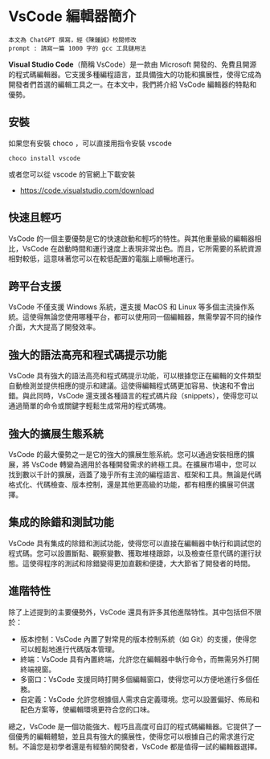# VsCode 編輯器簡介

    本文為 ChatGPT 撰寫，經《陳鍾誠》校閱修改
    prompt : 請寫一篇 1000 字的 gcc 工具鏈用法
    
**Visual Studio Code**（簡稱 VsCode）是一款由 Microsoft 開發的、免費且開源的程式碼編輯器。它支援多種編程語言，並具備強大的功能和擴展性，使得它成為開發者們首選的編輯工具之一。在本文中，我們將介紹 VsCode 編輯器的特點和優勢。

## 安裝

如果您有安裝 choco ，可以直接用指令安裝 vscode

    choco install vscode

或者您可以從 vscode 的官網上下載安裝

* https://code.visualstudio.com/download

## 快速且輕巧

VsCode 的一個主要優勢是它的快速啟動和輕巧的特性。與其他重量級的編輯器相比，VsCode 在啟動時間和運行速度上表現非常出色。而且，它所需要的系統資源相對較低，這意味著您可以在較低配置的電腦上順暢地運行。

## 跨平台支援

VsCode 不僅支援 Windows 系統，還支援 MacOS 和 Linux 等多個主流操作系統。這使得無論您使用哪種平台，都可以使用同一個編輯器，無需學習不同的操作介面，大大提高了開發效率。

## 強大的語法高亮和程式碼提示功能

VsCode 具有強大的語法高亮和程式碼提示功能，可以根據您正在編輯的文件類型自動檢測並提供相應的提示和建議。這使得編輯程式碼更加容易、快速和不會出錯。與此同時，VsCode 還支援各種語言的程式碼片段（snippets），使得您可以通過簡單的命令或關鍵字輕鬆生成常用的程式碼塊。

## 強大的擴展生態系統

VsCode 的最大優勢之一是它的強大的擴展生態系統。您可以通過安裝相應的擴展，將 VsCode 轉變為適用於各種開發需求的終極工具。在擴展市場中，您可以找到數以千計的擴展，涵蓋了幾乎所有主流的編程語言、框架和工具。無論是代碼格式化、代碼檢查、版本控制，還是其他更高級的功能，都有相應的擴展可供選擇。

## 集成的除錯和測試功能

VsCode 具有集成的除錯和測試功能，使得您可以直接在編輯器中執行和調試您的程式碼。您可以設置斷點、觀察變數、獲取堆棧跟踪，以及檢查任意代碼的運行狀態。這使得程序的測試和除錯變得更加直觀和便捷，大大節省了開發者的時間。

## 進階特性

除了上述提到的主要優勢外，VsCode 還具有許多其他進階特性。其中包括但不限於：

- 版本控制：VsCode 內置了對常見的版本控制系統（如 Git）的支援，使得您可以輕鬆地進行代碼版本管理。
- 終端：VsCode 具有內置終端，允許您在編輯器中執行命令，而無需另外打開終端視窗。
- 多窗口：VsCode 支援同時打開多個編輯窗口，使得您可以方便地進行多個任務。
- 自定義：VsCode 允許您根據個人需求自定義環境。您可以設置偏好、佈局和配色方案等，使編輯環境更符合您的口味。

總之，VsCode 是一個功能強大、輕巧且高度可自訂的程式碼編輯器。它提供了一個優秀的編輯體驗，並且具有強大的擴展性，使得您可以根據自己的需求進行定制。不論您是初學者還是有經驗的開發者，VsCode 都是值得一試的編輯器選擇。
